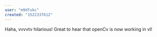 ```yaml
---
user: "m9dfukc"
created: "1522337612"
---
```


Haha, vvvvtv hilarious! Great to hear that openCv is now working in vl! 

